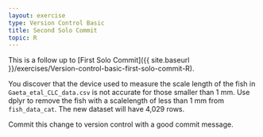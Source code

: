 ```yaml
---
layout: exercise
type: Version Control Basic
title: Second Solo Commit
topic: R
---
```


This is a follow up to
[First Solo Commit]({{ site.baseurl }}/exercises/Version-control-basic-first-solo-commit-R).

You discover that the device used to measure the scale length of the fish in `Gaeta_etal_CLC_data.csv` is not accurate for those smaller than 1 mm. Use dplyr to remove the fish with a scalelength of less than 1 mm from `fish_data_cat`. The new dataset will have 4,029 rows. 

Commit this change to version control with a good commit message.
